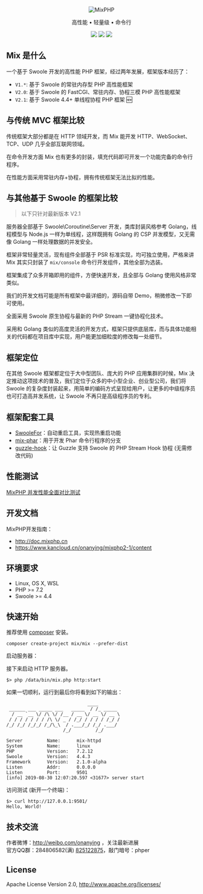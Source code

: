 <br>

<p align="center">
<img src="https://box.kancloud.cn/90f9b3c1d667aefa77b09ea1b7ffb054_120x120.png" alt="MixPHP">
</p>

<p align="center">高性能 • 轻量级 • 命令行</p>

<p align="center">
<img src="https://img.shields.io/badge/php-%3E%3D7.2-brightgreen">
<img src="https://img.shields.io/badge/swoole-%3E%3D4.4-brightgreen">
<img src="https://img.shields.io/badge/license-apache%202-blue">
</p>

## Mix 是什么

一个基于 Swoole 开发的高性能 PHP 框架，经过两年发展，框架版本经历了：

- `V1.*`: 基于 Swoole 的常驻内存型 PHP 高性能框架
- `V2.0`: 基于 Swoole 的 FastCGI、常驻内存、协程三模 PHP 高性能框架
- `V2.1`: 基于 Swoole 4.4+ 单线程协程 PHP 框架 🆕

## 与传统 MVC 框架比较

传统框架大部分都是在 HTTP 领域开发，而 Mix 能开发 HTTP、WebSocket、TCP、UDP 几乎全部互联网领域。

在命令开发方面 Mix 也有更多的封装，填充代码即可开发一个功能完备的命令行程序。

在性能方面采用常驻内存+协程，拥有传统框架无法比拟的性能。 

## 与其他基于 Swoole 的框架比较

> 以下只针对最新版本 V2.1

服务器全部基于 Swoole\Coroutine\Server 开发，类库封装风格参考 Golang，线程模型与 Node.js 一样为单线程，这样既拥有 Golang 的 CSP 并发模型，又无需像 Golang 一样处理数据的并发安全。

框架非常轻量灵活，现有组件全部基于 PSR 标准实现，均可独立使用，严格来讲 Mix 其实只封装了 `mix/console` 命令行开发组件，其他全部为选装。

框架集成了众多开箱即用的组件，方便快速开发，且全部与 Golang 使用风格非常类似。

我们的开发文档可能是所有框架中最详细的，源码自带 Demo，稍微修改一下即可使用。

全面采用 Swoole 原生协程与最新的 PHP Stream 一键协程化技术。

采用和 Golang 类似的高度灵活的开发方式，框架只提供底层库，而与具体功能相关的代码都在项目库中实现，用户能更加细粒度的修改每一处细节。

## 框架定位

在其他 Swoole 框架都定位于大中型团队、庞大的 PHP 应用集群的时候，Mix 决定推动这项技术的普及，我们定位于众多的中小型企业、创业型公司，我们将 Swoole 的复杂度封装起来，用简单的编码方式呈现给用户，让更多的中级程序员也可打造高并发系统，让 Swoole 不再只是高级程序员的专利。

## 框架配套工具

- [SwooleFor](https://github.com/mix-php/swoolefor)：自动重启工具，实现热重启功能
- [mix-phar](https://github.com/mix-php/mix-phar)：用于开发 Phar 命令行程序的分支
- [guzzle-hook](https://github.com/mix-php/guzzle-hook)：让 Guzzle 支持 Swoole 的 PHP Stream Hook 协程 (无需修改代码)

## 性能测试

[MixPHP 并发性能全面对比测试](http://www.jianshu.com/p/f769b6be1caf)

## 开发文档

MixPHP开发指南：

- http://doc.mixphp.cn
- https://www.kancloud.cn/onanying/mixphp2-1/content

## 环境要求

* Linux, OS X, WSL
* PHP >= 7.2
* Swoole >= 4.4

## 快速开始

推荐使用 [composer](https://www.phpcomposer.com/) 安装。

```
composer create-project mix/mix --prefer-dist
```

启动服务器：

接下来启动 HTTP 服务器。

```
$> php /data/bin/mix.php http:start
```

如果一切顺利，运行到最后你将看到如下的输出：

```
                              ____
 ______ ___ _____ ___   _____  / /_ _____
  / __ `__ \/ /\ \/ /__ / __ \/ __ \/ __ \
 / / / / / / / /\ \/ _ / /_/ / / / / /_/ /
/_/ /_/ /_/_/ /_/\_\  / .___/_/ /_/ .___/
                     /_/         /_/

Server         Name:      mix-httpd
System         Name:      linux
PHP            Version:   7.2.12
Swoole         Version:   4.4.3
Framework      Version:   2.1.0-alpha
Listen         Addr:      0.0.0.0
Listen         Port:      9501
[info] 2019-08-30 12:07:20.597 <31677> server start
```

访问测试 (新开一个终端)：

```
$> curl http://127.0.0.1:9501/
Hello, World!
```

## 技术交流

作者微博：http://weibo.com/onanying ，关注最新进展     
官方QQ群：284806582(满) [825122875](http://shang.qq.com/wpa/qunwpa?idkey=d2908b0c7095fc7ec63a2391fa4b39a8c5cb16952f6cfc3f2ce4c9726edeaf20)，敲门暗号：phper

## License

Apache License Version 2.0, http://www.apache.org/licenses/
